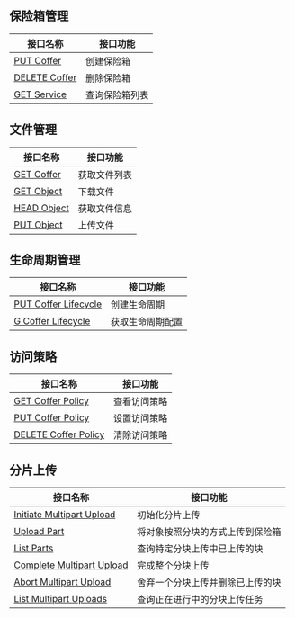 ## 保险箱管理

接口名称 | 接口功能
----- | ---
[PUT Coffer](https://cloud.tencent.com/document/product/1232/44720) | 创建保险箱|
[DELETE Coffer](https://cloud.tencent.com/document/product/1232/44721) | 删除保险箱|
[GET Service](https://cloud.tencent.com/document/product/1232/44718) | 查询保险箱列表|

## 文件管理

接口名称 | 接口功能
----- | ---
[GET Coffer](https://cloud.tencent.com/document/product/1232/44729) | 获取文件列表|
[GET Object](https://cloud.tencent.com/document/product/1232/44722) | 下载文件|
[HEAD Object](https://cloud.tencent.com/document/product/1232/44724)| 获取文件信息|
[PUT Object](https://cloud.tencent.com/document/product/1232/44723) | 上传文件|

## 生命周期管理

接口名称 | 接口功能
----- | ---
[PUT Coffer Lifecycle](https://cloud.tencent.com/document/product/1232/44732) | 创建生命周期|
[G Coffer Lifecycle](https://cloud.tencent.com/document/product/1232/44790) | 获取生命周期配置|


## 访问策略

接口名称 | 接口功能
----- | ---
[GET Coffer Policy](https://cloud.tencent.com/document/product/1232/44735) | 查看访问策略|
[PUT Coffer Policy ](https://cloud.tencent.com/document/product/1232/44736)| 设置访问策略|
[DELETE Coffer Policy](https://cloud.tencent.com/document/product/1232/44734) | 清除访问策略|

## 分片上传

接口名称 | 接口功能
----- | ---
[Initiate Multipart Upload](https://cloud.tencent.com/document/product/1232/44677) | 初始化分片上传 |
[Upload Part](https://cloud.tencent.com/document/product/1232/44742) | 将对象按照分块的方式上传到保险箱|
[List Parts](https://cloud.tencent.com/document/product/1232/44741) | 查询特定分块上传中已上传的块|
[Complete Multipart Upload](https://cloud.tencent.com/document/product/1232/44739) | 完成整个分块上传 |
[Abort Multipart Upload](https://cloud.tencent.com/document/product/1232/44738) | 舍弃一个分块上传并删除已上传的块|
[List Multipart Uploads](https://cloud.tencent.com/document/product/1232/44740) | 查询正在进行中的分块上传任务|
